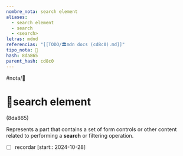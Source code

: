 ```yaml
---
nombre_nota: search element
aliases:
  - search element
  - search
  - <search>
letras: mdnd
referencias: "[[TODO/🏛️mdn docs (cd8c0).md]]"
tipo_nota: 📑
hash: 8da865
parent_hash: cd8c0
---
```


#nota/📑

# 📑search element
<div class="hash">(8da865)</div>

Represents a part that contains a set of form controls or other content related to performing a __search__ or filtering operation.


- [ ] recordar  [start:: 2024-10-28]
